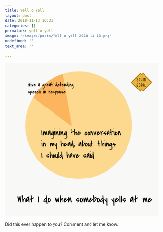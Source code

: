 ```yaml
---
title: Yell o Yell
layout: post
date: 2018-11-13 16:31
categories: []
permalink: yell-o-yell
image: "/images/posts/Yell-o-yell-2018-11-13.png"
undefined: ''
text_area: ''

---
```

![](/images/posts/Yell-o-yell-2018-11-13.JPG)

Did this ever happen to you? Comment and let me know.